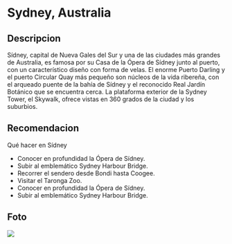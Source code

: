 # Sydney, Australia

## Descripcion

Sídney, capital de Nueva Gales del Sur y una de las ciudades más grandes de Australia, es famosa por su Casa de la Ópera de Sídney junto al puerto, con un característico diseño con forma de velas. El enorme Puerto Darling y el puerto Circular Quay más pequeño son núcleos de la vida ribereña, con el arqueado puente de la bahía de Sídney y el reconocido Real Jardín Botánico que se encuentra cerca. La plataforma exterior de la Sydney Tower, el Skywalk, ofrece vistas en 360 grados de la ciudad y los suburbios.

## Recomendacion

Qué hacer en Sídney
- Conocer en profundidad la Ópera de Sídney. 
- Subir al emblemático Sydney Harbour Bridge. 
- Recorrer el sendero desde Bondi hasta Coogee. 
- Visitar el Taronga Zoo. 
- Conocer en profundidad la Ópera de Sídney. 
- Subir al emblemático Sydney Harbour Bridge.

## Foto

![](https://wp-growpro.s3-eu-west-1.amazonaws.com/media/2018/05/Que%CC%81-ver-en-Sydney-1-Opera-House.jpg)

